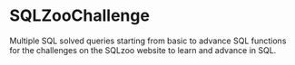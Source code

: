 # SQLZooChallenge

Multiple SQL solved queries starting from basic to advance SQL functions for the challenges on the SQLzoo website to learn and advance in SQL.
